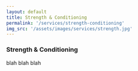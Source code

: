 ```yaml
---
layout: default
title: Strength & Conditioning
permalink: '/services/strength-conditioning'
img_src: '/assets/images/services/strength.jpg'
---
```


### Strength & Conditioning
blah blah blah
